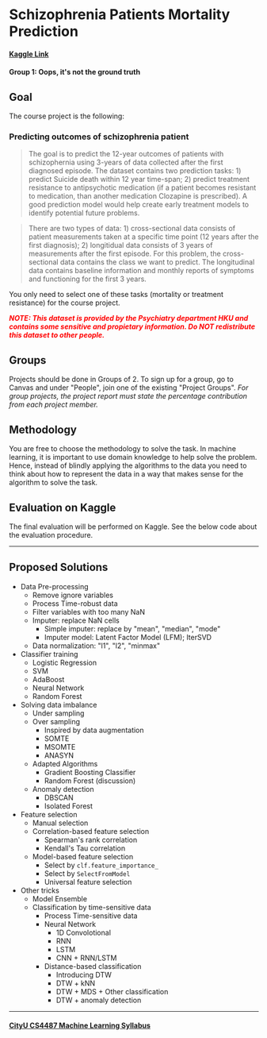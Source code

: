 # Schizophrenia Patients Mortality Prediction

#### [Kaggle Link](https://www.kaggle.com/c/cityu-cs4487-2018-course-project-1/leaderboard)

#### Group 1: Oops, it's not the ground truth

## Goal

The course project is the following:

### Predicting outcomes of schizophrenia patient

> The goal is to predict the 12-year outcomes of patients with schizophernia using 3-years of data collected after the first diagnosed episode.  The dataset contains two prediction tasks: 1) predict Suicide death within 12 year time-span; 2) predict treatment resistance to antipsychotic medication (if a patient becomes resistant to medication, than another medication Clozapine is prescribed). A good prediction model would help create early treatment models to identify potential future problems.

> There are two types of data: 1) cross-sectional data consists of patient measurements taken at a specific time point (12 years after the first diagnosis); 2) longitidual data consists of 3 years of measurements after the first episode.  For this problem, the cross-sectional data contains the class we want to predict.  The longitudinal data contains baseline information and monthly reports of symptoms and functioning for the first 3 years.


You only need to select one of these tasks (mortality or treatment resistance) for the course project. 

<span style="color:red">_**NOTE: This dataset is provided by the Psychiatry department HKU and contains some sensitive and propietary information. Do NOT redistribute this dataset to other people.**_</span>


## Groups
Projects should be done in Groups of 2.  To sign up for a group, go to Canvas and under "People", join one of the existing "Project Groups".  _For group projects, the project report must state the percentage contribution from each project member._

## Methodology
You are free to choose the methodology to solve the task.  In machine learning, it is important to use domain knowledge to help solve the problem.  Hence, instead of blindly applying the algorithms to the data you need to think about how to represent the data in a way that makes sense for the algorithm to solve the task. 


## Evaluation on Kaggle

The final evaluation will be performed on Kaggle. See the below code about the evaluation procedure.

---
## Proposed Solutions
- Data Pre-processing
    - Remove ignore variables
    - Process Time-robust data
    - Filter variables with too many NaN
    - Imputer: replace NaN cells
        - Simple imputer: replace by "mean", "median", "mode"
        - Imputer model: Latent Factor Model (LFM); IterSVD
    - Data normalization: "l1", "l2", "minmax"
- Classifier training
    - Logistic Regression
    - SVM
    - AdaBoost
    - Neural Network
    - Random Forest
- Solving data imbalance
    - Under sampling
    - Over sampling
        - Inspired by data augmentation
        - SOMTE
        - MSOMTE
        - ANASYN
    - Adapted Algorithms
        - Gradient Boosting Classifier
        - Random Forest (discussion)
    - Anomaly detection
        - DBSCAN
        - Isolated Forest
- Feature selection
    - Manual selection
    - Correlation-based feature selection
        - Spearman's rank correlation
        - Kendall's Tau correlation
    - Model-based feature selection
        - Select by `clf.feature_importance_`
        - Select by `SelectFromModel`
        - Universal feature selection
- Other tricks
    - Model Ensemble
    - Classification by time-sensitive data
        - Process Time-sensitive data
        - Neural Network
            - 1D Convolotional
            - RNN
            - LSTM
            - CNN + RNN/LSTM
        - Distance-based classification
            - Introducing DTW
            - DTW + kNN
            - DTW + MDS + Other classification
            - DTW + anomaly detection
        
---
#### [CityU CS4487 Machine Learning Syllabus](https://www.cityu.edu.hk/catalogue/ug/201819/course/CS4487.htm)

